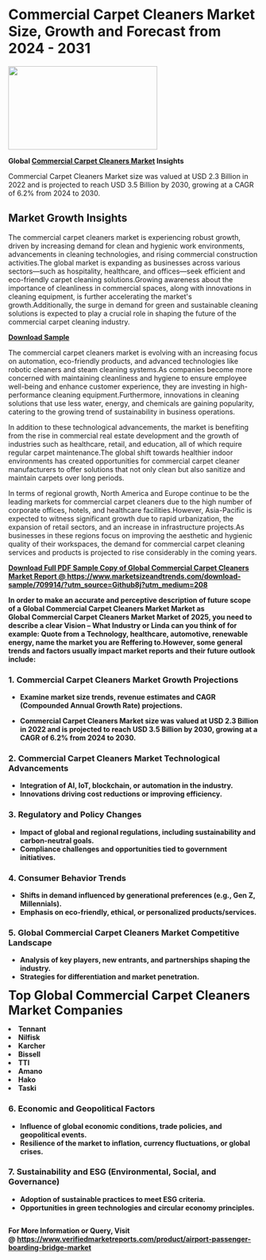 <H1>Commercial Carpet Cleaners Market Size, Growth and Forecast from 2024 - 2031</H1><img class="aligncenter size-medium wp-image-584254" src="https://thirdeyenews.in/wp-content/uploads/2024/09/Global-Market-Research-300x168.jpeg" alt="" width="300" height="168" /><p><strong>Global&nbsp;<a href="https://www.marketsizeandtrends.com/download-sample/709914/?utm_source=Github8j?utm_medium=208">Commercial Carpet Cleaners Market</a> Insights</strong></p><p>Commercial Carpet Cleaners Market size was valued at USD 2.3 Billion in 2022 and is projected to reach USD 3.5 Billion by 2030, growing at a CAGR of 6.2% from 2024 to 2030.</p><p><h2>Market Growth Insights</h2> <p>The commercial carpet cleaners market is experiencing robust growth, driven by increasing demand for clean and hygienic work environments, advancements in cleaning technologies, and rising commercial construction activities.The global market is expanding as businesses across various sectors—such as hospitality, healthcare, and offices—seek efficient and eco-friendly carpet cleaning solutions.Growing awareness about the importance of cleanliness in commercial spaces, along with innovations in cleaning equipment, is further accelerating the market's growth.Additionally, the surge in demand for green and sustainable cleaning solutions is expected to play a crucial role in shaping the future of the commercial carpet cleaning industry.</p> <p><strong><a href="#">Download Sample</a></strong></p> <p>The commercial carpet cleaners market is evolving with an increasing focus on automation, eco-friendly products, and advanced technologies like robotic cleaners and steam cleaning systems.As companies become more concerned with maintaining cleanliness and hygiene to ensure employee well-being and enhance customer experience, they are investing in high-performance cleaning equipment.Furthermore, innovations in cleaning solutions that use less water, energy, and chemicals are gaining popularity, catering to the growing trend of sustainability in business operations.</p> <p>In addition to these technological advancements, the market is benefiting from the rise in commercial real estate development and the growth of industries such as healthcare, retail, and education, all of which require regular carpet maintenance.The global shift towards healthier indoor environments has created opportunities for commercial carpet cleaner manufacturers to offer solutions that not only clean but also sanitize and maintain carpets over long periods.</p> <p>In terms of regional growth, North America and Europe continue to be the leading markets for commercial carpet cleaners due to the high number of corporate offices, hotels, and healthcare facilities.However, Asia-Pacific is expected to witness significant growth due to rapid urbanization, the expansion of retail sectors, and an increase in infrastructure projects.As businesses in these regions focus on improving the aesthetic and hygienic quality of their workspaces, the demand for commercial carpet cleaning services and products is projected to rise considerably in the coming years.</p> <p><strong><a href="#"></p><p><span class=""><strong>Download Full PDF Sample Copy of Global Commercial Carpet Cleaners Market Report</strong> @ <a href="https://www.marketsizeandtrends.com/download-sample/709914/?utm_source=Github8j?utm_medium=208" target="_blank">https://www.marketsizeandtrends.com/download-sample/709914/?utm_source=Github8j?utm_medium=208</a></span></p><p>In order to make an accurate and perceptive description of future scope of a Global&nbsp;Commercial Carpet Cleaners Market Market as Global&nbsp;Commercial Carpet Cleaners Market Market of 2025, you need to describe a clear Vision &ndash; What Industry or Linda can you think of for example: Quote from a Technology, healthcare, automotive, renewable energy, name the market you are Reffering to.However, some general trends and factors usually impact market reports and their future outlook include:</p><h3>1.&nbsp;<strong>Commercial Carpet Cleaners Market Growth Projections</strong></h3><ul><li>Examine market size trends, revenue estimates and CAGR (Compounded Annual Growth Rate) projections.</li><li><p>Commercial Carpet Cleaners Market size was valued at USD 2.3 Billion in 2022 and is projected to reach USD 3.5 Billion by 2030, growing at a CAGR of 6.2% from 2024 to 2030.</p></li></ul><h3>2.&nbsp;<strong>Commercial Carpet Cleaners Market Technological Advancements</strong></h3><ul><li>Integration of AI, IoT, blockchain, or automation in the industry.</li><li>Innovations driving cost reductions or improving efficiency.</li></ul><h3>3.&nbsp;<strong>Regulatory and Policy Changes</strong></h3><ul><li>Impact of global and regional regulations, including sustainability and carbon-neutral goals.</li><li>Compliance challenges and opportunities tied to government initiatives.</li></ul><h3>4.&nbsp;<strong>Consumer Behavior Trends</strong></h3><ul><li>Shifts in demand influenced by generational preferences (e.g., Gen Z, Millennials).</li><li>Emphasis on eco-friendly, ethical, or personalized products/services.</li></ul><h3>5.&nbsp;<strong>Global Commercial Carpet Cleaners Market Competitive Landscape</strong></h3><ul><li>Analysis of key players, new entrants, and partnerships shaping the industry.</li><li>Strategies for differentiation and market penetration.</li></ul><p data-pm-slice="1 1 []"><span style="color: inherit; font-family: inherit; font-size: 25px;">Top Global Commercial Carpet Cleaners Market Companies</span></p><div class="" data-test-id=""><p><li>Tennant</li><li> Nilfisk</li><li> Karcher</li><li> Bissell</li><li> TTI</li><li> Amano</li><li> Hako</li><li> Taski</li></p></div><h3>6.&nbsp;<strong>Economic and Geopolitical Factors</strong></h3><ul><li>Influence of global economic conditions, trade policies, and geopolitical events.</li><li>Resilience of the market to inflation, currency fluctuations, or global crises.</li></ul><h3>7.&nbsp;<strong>Sustainability and ESG (Environmental, Social, and Governance)</strong></h3><ul><li>Adoption of sustainable practices to meet ESG criteria.</li><li>Opportunities in green technologies and circular economy principles.</li></ul><h2><strong style="font-size: 14px;">For More Information or Query, Visit @&nbsp;</strong><a style="background-color: #ffffff; font-size: 14px;" href="https://www.marketsizeandtrends.com/report/commercial-carpet-cleaners-market/" target="_blank">https://www.verifiedmarketreports.com/product/airport-passenger-boarding-bridge-market</a></h2>
